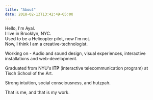```yaml
---
title: "About"
date: 2018-02-13T13:42:49-05:00
---
```


Hello, I'm Ayal.<br>
I live in Brooklyn, NYC.<br>
Used to be a Helicopter pilot, now I'm not.<br>
Now, I think I am a creative-technologist.<br>

Working on - Audio and sound design, visual experiences, interactive installations and web-development.

Graduated from NYU's <b>ITP</b> (interactive telecommunication program) at Tisch School of the Art.<br>

Strong intuition, social consciousness, and hutzpah. <br>

That is me, and that is my work.
